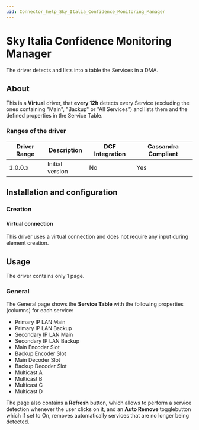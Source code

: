 ```yaml
---
uid: Connector_help_Sky_Italia_Confidence_Monitoring_Manager
---
```


# Sky Italia Confidence Monitoring Manager

The driver detects and lists into a table the Services in a DMA.

## About

This is a **Virtual** driver, that **every 12h** detects every Service (excluding the ones containing "Main", "Backup" or "All Services") and lists them and the defined properties in the Service Table.

### Ranges of the driver

| **Driver Range** | **Description** | **DCF Integration** | **Cassandra Compliant** |
|------------------|-----------------|---------------------|-------------------------|
| 1.0.0.x          | Initial version | No                  | Yes                     |

## Installation and configuration

### Creation

#### Virtual connection

This driver uses a virtual connection and does not require any input during element creation.

## Usage

The driver contains only 1 page.

### General

The General page shows the **Service Table** with the following properties (columns) for each service:

- Primary IP LAN Main
- Primary IP LAN Backup
- Secondary IP LAN Main
- Secondary IP LAN Backup
- Main Encoder Slot
- Backup Encoder Slot
- Main Decoder Slot
- Backup Decoder Slot
- Multicast A
- Multicast B
- Multicast C
- Multicast D

The page also contains a **Refresh** button, which allows to perform a service detection whenever the user clicks on it, and an **Auto Remove** togglebutton which if set to On, removes automatically services that are no longer being detected.
